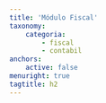 ```yaml
---
title: 'Módulo Fiscal'
taxonomy:
    categoria:
        - fiscal
        - contabil
anchors:
    active: false
menuright: true
tagtitle: h2
---
```


